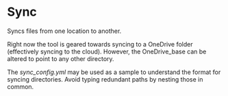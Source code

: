 # Sync
Syncs files from one location to another.

Right now the tool is geared towards syncing to a OneDrive folder (effectively syncing
to the cloud).  However, the OneDrive_base can be altered to point to any other directory.  


The *sync_config.yml* may be used as a sample to understand the format for syncing directories.
Avoid typing redundant paths by nesting those in common.
